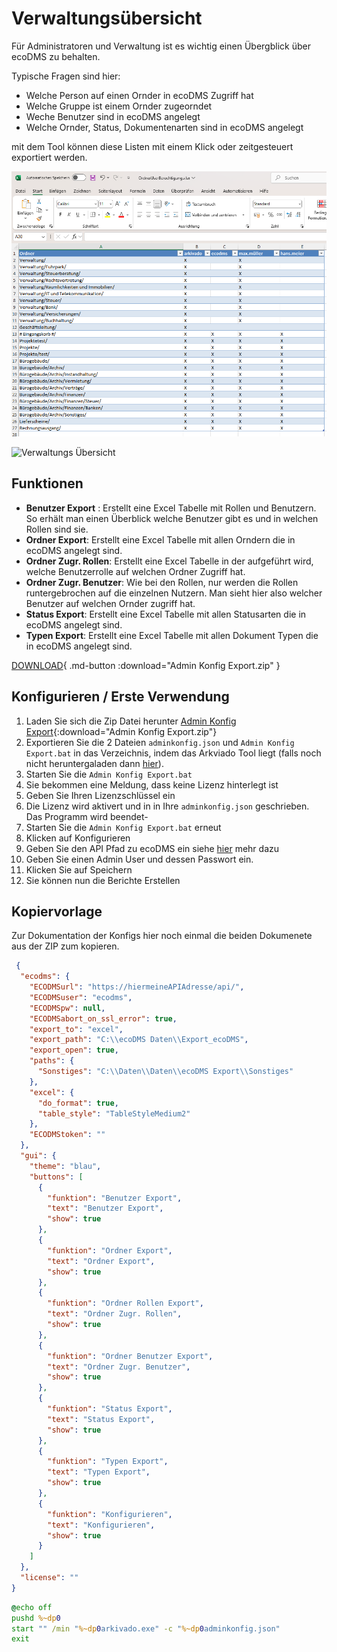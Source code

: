# Verwaltungsübersicht


Für Administratoren und  Verwaltung ist es wichtig einen Übergblick über ecoDMS zu behalten.

Typische Fragen sind hier: 

- Welche Person auf einen Ornder in ecoDMS Zugriff hat
- Welche Gruppe ist einem Ornder zugeorndet
- Weche Benutzer sind in ecoDMS angelegt
- Welche Ornder, Status, Dokumentenarten sind in ecoDMS angelegt

mit dem Tool können diese Listen mit einem Klick oder zeitgesteuert exportiert werden. 

![Ordnerberechtigungs Export](<img/Ornder Berechtigungs Export.png>)

![Verwaltungs Übersicht](<img/Admin Oberfläche.png>)



## Funktionen

- **Benutzer Export** : Erstellt eine Excel Tabelle mit Rollen und Benutzern. So erhält man einen Überblick welche Benutzer gibt es und in welchen Rollen sind sie. 
- **Ordner Export**:  Erstellt eine Excel Tabelle mit allen Orndern die in ecoDMS angelegt sind. 
- **Ordner Zugr. Rollen**: Erstellt eine Excel Tabelle in der aufgeführt wird, welche Benutzerrolle auf welchen Ordner Zugriff hat.
- **Ordner Zugr. Benutzer**: Wie bei den Rollen, nur werden die Rollen runtergebrochen auf die einzelnen Nutzern. Man sieht hier also welcher Benutzer auf welchen Ornder zugriff hat. 
- **Status Export**: Erstellt eine Excel Tabelle mit allen Statusarten die in ecoDMS angelegt sind. 
- **Typen Export**: Erstellt eine Excel Tabelle mit allen Dokument Typen die in ecoDMS angelegt sind. 

[DOWNLOAD](<static/adminkonfig/Admin Konfig Export.zip>){ .md-button :download="Admin Konfig Export.zip" }


## Konfigurieren / Erste Verwendung


1. Laden Sie sich die Zip Datei herunter [Admin Konfig Export](<static/adminkonfig/Admin Konfig Export.zip>){:download="Admin Konfig Export.zip"}
2. Exportieren Sie die 2 Dateien ```adminkonfig.json``` und ```Admin Konfig Export.bat``` in das Verzeichnis, indem das Arkviado Tool liegt (falls noch nicht heruntergaladen dann [hier](https://lizenz.arkivado.digital/lizer/download/Arkivado_Ecodms_Tools)). 
3. Starten Sie die ```Admin Konfig Export.bat```
4. Sie bekommen eine Meldung, dass keine Lizenz hinterlegt ist
5. Geben Sie Ihren Lizenzschlüssel ein
6. Die Lizenz wird aktivert und in in Ihre ```adminkonfig.json```  geschrieben. Das Programm wird beendet-
7. Starten Sie die ```Admin Konfig Export.bat``` erneut
8. Klicken auf Konfigurieren
9. Geben Sie den API Pfad zu ecoDMS ein siehe [hier](<../1. Einleitung/001voraussetzungen.md>) mehr dazu 
10. Geben Sie einen Admin User und dessen Passwort ein.
11. Klicken Sie auf Speichern
12. Sie können nun die Berichte Erstellen

## Kopiervorlage

Zur Dokumentation der Konfigs hier noch einmal die beiden Dokumenete aus der ZIP zum kopieren. 

``` json  title="adminkonfig.json"
 {
  "ecodms": {
    "ECODMSurl": "https://hiermeineAPIAdresse/api/",
    "ECODMSuser": "ecodms",
    "ECODMSpw": null,
    "ECODMSabort_on_ssl_error": true,
    "export_to": "excel",
    "export_path": "C:\\ecoDMS Daten\\Export_ecoDMS",
    "export_open": true,
    "paths": {
      "Sonstiges": "C:\\Daten\\Daten\\ecoDMS Export\\Sonstiges"
    },
    "excel": {
      "do_format": true,
      "table_style": "TableStyleMedium2"
    },
    "ECODMStoken": ""
  },
  "gui": {
    "theme": "blau",
    "buttons": [
      {
        "funktion": "Benutzer Export",
        "text": "Benutzer Export",
        "show": true
      },
      {
        "funktion": "Ordner Export",
        "text": "Ordner Export",
        "show": true
      },
      {
        "funktion": "Ordner Rollen Export",
        "text": "Ordner Zugr. Rollen",
        "show": true
      },
      {
        "funktion": "Ordner Benutzer Export",
        "text": "Ordner Zugr. Benutzer",
        "show": true
      },
      {
        "funktion": "Status Export",
        "text": "Status Export",
        "show": true
      },
      {
        "funktion": "Typen Export",
        "text": "Typen Export",
        "show": true
      },
      {
        "funktion": "Konfigurieren",
        "text": "Konfigurieren",
        "show": true
      }
    ]
  },
  "license": ""
}
```


``` bat  title="Admin Konfig Export.bat"
@echo off
pushd %~dp0
start "" /min "%~dp0arkivado.exe" -c "%~dp0adminkonfig.json"
exit
```